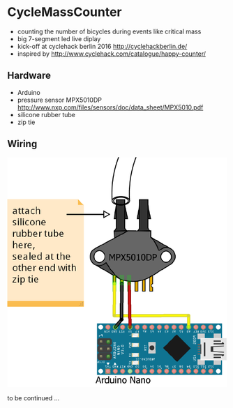 # CycleMassCounter
* counting the number of bicycles during events like critical mass
* big 7-segment led live diplay
* kick-off at cyclehack berlin 2016 http://cyclehackberlin.de/
* inspired by http://www.cyclehack.com/catalogue/happy-counter/

## Hardware
* Arduino
* pressure sensor MPX5010DP http://www.nxp.com/files/sensors/doc/data_sheet/MPX5010.pdf
* silicone rubber tube
* zip tie

## Wiring
![](CycleMassCounter.png)  

to be continued ...

